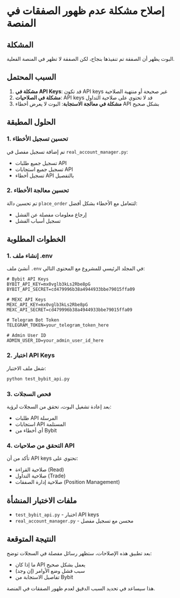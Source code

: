 # إصلاح مشكلة عدم ظهور الصفقات في المنصة

## المشكلة
البوت يظهر أن الصفقة تم تنفيذها بنجاح، لكن الصفقة لا تظهر في المنصة الفعلية.

## السبب المحتمل
1. **مشكلة في API Keys**: قد تكون API keys غير صحيحة أو منتهية الصلاحية
2. **مشكلة في الصلاحيات**: API keys قد لا تحتوي على صلاحية التداول
3. **مشكلة في معالجة الاستجابة**: البوت لا يعرض أخطاء API بشكل صحيح

## الحلول المطبقة

### 1. تحسين تسجيل الأخطاء
تم إضافة تسجيل مفصل في `real_account_manager.py`:
- تسجيل جميع طلبات API
- تسجيل جميع استجابات API
- تسجيل أخطاء API بالتفصيل

### 2. تحسين معالجة الأخطاء
تم تحسين دالة `place_order` لتتعامل مع الأخطاء بشكل أفضل:
- إرجاع معلومات مفصلة عن الفشل
- تسجيل أسباب الفشل

## الخطوات المطلوبة

### 1. إنشاء ملف .env
أنشئ ملف `.env` في المجلد الرئيسي للمشروع مع المحتوى التالي:

```
# Bybit API Keys
BYBIT_API_KEY=mx0vglb3kLs2Rbe8pG
BYBIT_API_SECRET=cd479996b38a4944933bbe79015ffa09

# MEXC API Keys  
MEXC_API_KEY=mx0vglb3kLs2Rbe8pG
MEXC_API_SECRET=cd479996b38a4944933bbe79015ffa09

# Telegram Bot Token
TELEGRAM_TOKEN=your_telegram_token_here

# Admin User ID
ADMIN_USER_ID=your_admin_user_id_here
```

### 2. اختبار API Keys
شغل ملف الاختبار:
```bash
python test_bybit_api.py
```

### 3. فحص السجلات
بعد إعادة تشغيل البوت، تحقق من السجلات لرؤية:
- طلبات API المرسلة
- استجابات API المستلمة
- أي أخطاء من Bybit

### 4. التحقق من صلاحيات API
تأكد من أن API keys تحتوي على:
- صلاحية القراءة (Read)
- صلاحية التداول (Trade)
- صلاحية إدارة الصفقات (Position Management)

## ملفات الاختبار المنشأة
- `test_bybit_api.py` - اختبار API keys
- `real_account_manager.py` - محسن مع تسجيل مفصل

## النتيجة المتوقعة
بعد تطبيق هذه الإصلاحات، ستظهر رسائل مفصلة في السجلات توضح:
- ما إذا كان API يعمل بشكل صحيح
- سبب فشل وضع الأوامر (إن وجد)
- تفاصيل الاستجابة من Bybit

هذا سيساعد في تحديد السبب الدقيق لعدم ظهور الصفقات في المنصة.
